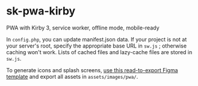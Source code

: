 # sk-pwa-kirby
PWA with Kirby 3, service worker, offline mode, mobile-ready

In `config.php`, you can update manifest.json data.
If your project is not at your server's root, specify the appropriate base URL in `sw.js` ; otherwise caching won't work.
Lists of cached files and lazy-cache files are stored in `sw.js`.

To generate icons and splash screens, [use this read-to-export Figma template](https://www.figma.com/file/HlusyUZh1con2oBd0fSvnN/sk-pwa-kirby?node-id=0%3A1) and export all assets in `assets/images/pwa/`.

